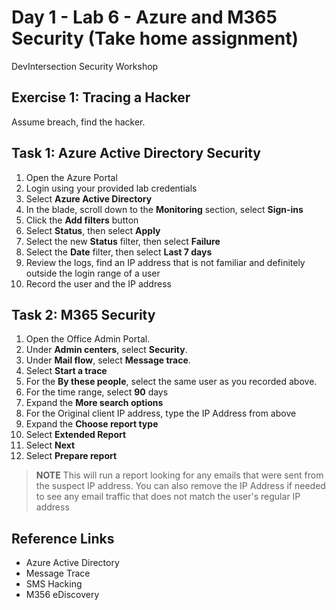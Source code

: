# Day 1 - Lab 6 - Azure and M365 Security (Take home assignment)

DevIntersection Security Workshop

## Exercise 1: Tracing a Hacker

Assume breach, find the hacker.

## Task 1: Azure Active Directory Security

1. Open the Azure Portal
2. Login using your provided lab credentials
3. Select **Azure Active Directory**
4. In the blade, scroll down to the **Monitoring** section, select **Sign-ins**
5. Click the **Add filters** button
6. Select **Status**, then select **Apply**
7. Select the new **Status** filter, then select **Failure**
8. Select the **Date** filter, then select **Last 7 days**
9. Review the logs, find an IP address that is not familiar and definitely outside the login range of a user
10. Record the user and the IP address

## Task 2: M365 Security

1. Open the Office Admin Portal.
2. Under **Admin centers**, select **Security**.
3. Under **Mail flow**, select **Message trace**.
4. Select **Start a trace**
5. For the **By these people**, select the same user as you recorded above.
6. For the time range, select **90** days
7. Expand the **More search options**
8. For the Original client IP address, type the IP Address from above
9. Expand the **Choose report type**
10. Select **Extended Report**
11. Select **Next**
12. Select **Prepare report**

> **NOTE**  This will run a report looking for any emails that were sent from the suspect IP address.  You can also remove the IP Address if needed to see any email traffic that does not match the user's regular IP address

## Reference Links

- Azure Active Directory
- Message Trace
- SMS Hacking
- M356 eDiscovery
